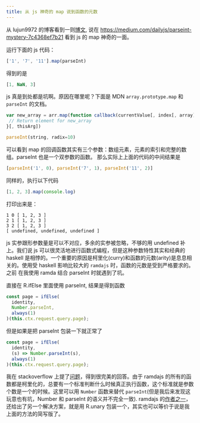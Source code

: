 ```yaml
---
title: 从 js 神奇的 map 说到函数的元数
---
```


从 lujun9972 的博客看到一则[博文](http://blog.lujun9972.win/blog/2019/07/08/javascript%E4%B8%AD%E7%A5%9E%E5%A5%87%E7%9A%84map/), 说在 https://medium.com/dailyjs/parseint-mystery-7c4368ef7b21 看到 js 的 map 神奇的一面。

运行下面的 js 代码：
```js
['1', '7', '11'].map(parseInt)
```
得到的是

```js
[1, NaN, 3]
```

js 真是到处都是坑啊。原因在哪里呢？下面是 MDN `array.prototype.map` 和 `parseInt` 的文档。
```js
var new_array = arr.map(function callback(currentValue[, index[, array]]) {
 // Return element for new_array 
}[, thisArg])
```
```js
parseInt(string, radix=10)
```

可以看到 map 的回调函数其实有三个参数：数组元素，元素的索引和完整的数组。parseInt 也是一个双参数的函数。
那么实际上上面的代码的中间结果是
```js
[parseInt('1', 0), parseInt('7', 1), parseInt('11', 2)]
```
同样的，执行以下代码
```js
[1, 2, 3].map(console.log)
```
打印出来是：
```
1 0 [ 1, 2, 3 ]
2 1 [ 1, 2, 3 ]
3 2 [ 1, 2, 3 ]
[ undefined, undefined, undefined ]
```

js 实参跟形参数量是可以不对应，多余的实参被忽略，不够的用 undefined 补上。我们说 js 可以很灵活地进行函数式编程，但是这种参数特性其实和经典的 haskell 是相悖的。一个重要的原因是柯里化(curry)和函数的元数(arity)是息息相关的。使用受 haskell 影响比较大的 `ramdajs` 时，函数的元数是受到严格要求的。之前
在我使用 ramda 结合 parseInt 时就遇到了坑。

直接在 R.ifElse 里面使用 parseInt, 结果是得到函数
```js
const page = ifElse(
  identity,
  Number.parseInt,
  always(1)
)(this.ctx.request.query.page);
```
但是如果是把 parseInt 包装一下就正常了
```js
const page = ifElse(
  identity,
  (s) => Number.parseInt(s),
  always(1)
)(this.ctx.request.query.page);
```

我在 stackoverflow 上提了[问题](https://stackoverflow.com/questions/47196675/not-able-to-use-parseint-as-a-ontrue-or-onfalse-function-for-ifelse-of-ramdajs)，得到很完美的回答。由于 ramdajs 的所有的函数都是柯里化的，总要有一个标准判断什么时候真正执行函数，这个标准就是参数个数是一个的时候。这里可以用 `Number` 函数来替代 `parseInt`(但是我后来发现这玩意也有坑，Number 和 parseInt 的语义并不完全一致). ramdajs 的[作者之一](https://github.com/CrossEye)，还给出了另一个解决方案，就是用 R.unary 包装一个，其实也可以等价于说是我上面的方法的简写版了。
